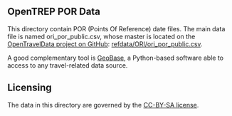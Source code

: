 OpenTREP POR Data
-----------------
This directory contain POR (Points Of Reference) date files.
The main data file is named ori_por_public.csv, whose master is located
on the [OpenTravelData project on GitHub](http://github.com/opentraveldata/optd):
[refdata/ORI/ori_por_public.csv](http://github.com/opentraveldata/optd/blob/trunk/refdata/ORI/ori_por_public.csv).

A good complementary tool is [GeoBase](http://opentraveldata.github.io/geobases),
a Python-based software able to access to any travel-related data source.

Licensing
---------
The data in this directory are governed by the
[CC-BY-SA license](http://creativecommons.org/licenses/by-sa/3.0/).

